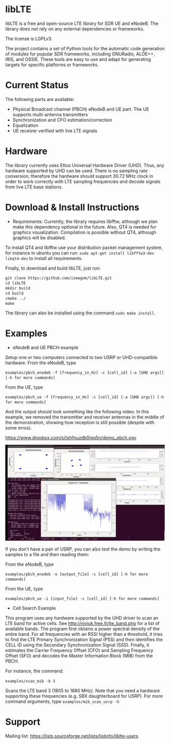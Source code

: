 libLTE
========

libLTE is a free and open-source LTE library for SDR UE and eNodeB. The library does not rely on any external dependencies or frameworks. 

The license is LGPLv3.

The project contains a set of Python tools for the automatic code generation of modules for popular SDR frameworks, including GNURadio, ALOE++, IRIS, and OSSIE. These tools are easy to use and adapt for generating targets for specific platforms or frameworks. 

Current Status
===============

The following parts are available:
 * Physical Broadcast channel (PBCH) eNodeB and UE part. The UE supports multi-antenna transmitters
 * Synchronization and CFO estimation/correction
 * Equalization
 * UE receiver verified with live LTE signals

Hardware
========

The library currently uses Ettus Universal Hardware Driver (UHD). Thus, any hardware supported by UHD can be used. There is no sampling rate conversion, therefore the hardware should support 30.72 MHz clock in order to work correctly with LTE sampling frequencies and decode signals from live LTE base stations. 


Download & Install Instructions
=================================

* Requirements: Currently, the library requires libfftw, although we plan make this dependency optional in the future. Also, QT4 is needed for graphics visualization. Compilation is possible without QT4, although graphics will be disabled.

To install QT4 and libfftw use your distribution packet management system, for instance in ubuntu you can run: `sudo apt-get install libfftw3-dev libqt4-dev` to install all requirements. 


Finally, to download and build libLTE, just run: 
```
git clone https://github.com/ismagom/libLTE.git
cd libLTE
mkdir build
cd build
cmake ../
make 
```

The library can also be installed using the command ```sudo make install```. 

Examples
==========

* eNodeB and UE PBCH example

Setup one or two computers connected to two USRP or UHD-compatible hardware. From the eNodeB, type

```
examples/pbch_enodeb -f [frequency_in_Hz] -c [cell_id] [-a [UHD args]] [-h for more commands]
```

From the UE, type 
```
examples/pbch_ue -f [frequency_in_Hz] -c [cell_id] [-a [UHD args]] [-h for more commands]
```

And the output should look something like the following video. In this example, we removed the transmitter and receiver antennas in the middle of the demonstration, showing how reception is still possible (despite with some erros). 

https://www.dropbox.com/s/txh1nuzdb0igq5n/demo_pbch.ogv

![Screenshopt of the PBCH example output](pbch_capture.png "Screenshopt of the PBCH example output")


If you don't have a pair of USRP, you can also test the demo by writing the samples to a file and then reading them: 

From the eNodeB, type

```
examples/pbch_enodeb -o [output_file] -c [cell_id] [-h for more commands]
```

From the UE, type 
```
examples/pbch_ue -i [input_file] -c [cell_id] [-h for more commands]
```


* Cell Search Example

This program uses any hardware supported by the UHD driver to scan an LTE band for active cells. See http://niviuk.free.fr/lte_band.php for a list of available bands. The program first obtains a power spectral density of the entire band. For all frequencies with an RSSI higher than a threshold, it tries to find the LTE Primary Synchronization Signal (PSS) and then identifies the CELL ID using the Secondary Synchronization Signal (SSS). Finally, it estimates the Carrier Frequency Offset (CFO) and Sampling Frequency Offset (SFO) and decodes the Master Information Block (MIB) from the PBCH. 

For instance, the command:

``` examples/scan_mib -b 3 ```


Scans the LTE band 3 (1805 to 1880 MHz). Note that you need a hardware supporting these frequencies (e.g. SBX daughterboard for USRP). For more command arguments, type ``` examples/mib_scan_usrp -h ```



Support
========

Mailing list: https://lists.sourceforge.net/lists/listinfo/liblte-users
